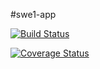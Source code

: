 #swe1-app


[![Build Status](https://app.travis-ci.com/meoriordan/swe1-app.svg?branch=main)](https://app.travis-ci.com/meoriordan/swe1-app)

[![Coverage Status](https://coveralls.io/repos/github/meoriordan/swe1-app/badge.svg)](https://coveralls.io/github/meoriordan/swe1-app)